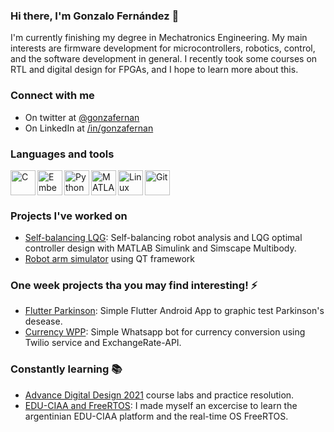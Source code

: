 <link rel="stylesheet" href="https://cdn.jsdelivr.net/gh/devicons/devicon@v2.15.1/devicon.min.css">


### Hi there, I'm Gonzalo Fernández 👋

I'm currently finishing my degree in Mechatronics Engineering. My main interests are firmware development for microcontrollers, robotics, control, 
and the software development in general. I recently took some courses on RTL and digital design for FPGAs, and I hope to learn more about this.

### Connect with me

- <i class="devicon-twitter-original colored"></i> On twitter at [@gonzafernan](https://twitter.com/gonzagfernan)
- <i class="devicon-linkedin-plain colored"></i> On LinkedIn at [/in/gonzafernan](https://www.linkedin.com/in/gonzafernan/)

### Languages and tools

<img align="left" alt="C" width="40px" src="https://cdn.jsdelivr.net/gh/devicons/devicon/icons/c/c-original.svg" />

<img align="left" alt="Embedded C" width="40px" src="https://cdn.jsdelivr.net/gh/devicons/devicon/icons/embeddedc/embeddedc-original.svg" />

<img align="left" alt="Python" width="40px" src="https://cdn.jsdelivr.net/gh/devicons/devicon/icons/python/python-original.svg" />

<img align="left" alt="MATLAB and Simulink" width="40px" src="https://cdn.jsdelivr.net/gh/devicons/devicon/icons/matlab/matlab-original.svg" />

<img align="left" alt="Linux" width="40px" src="https://cdn.jsdelivr.net/gh/devicons/devicon/icons/linux/linux-original.svg" />

<img alt="Git" width="40px" src="https://cdn.jsdelivr.net/gh/devicons/devicon/icons/git/git-original.svg" />


### Projects I've worked on

- [Self-balancing LQG](https://github.com/gonzafernan/self-balancing-lqg): Self-balancing robot analysis and LQG optimal controller design with MATLAB Simulink and Simscape Multibody. <i class="devicon-matlab-plain colored"></i>
- [Robot arm simulator](https://github.com/gonzafernan/RobotArm-Simulator) using QT framework <i class="devicon-qt-original colored"></i> <i class="devicon-cplusplus-plain colored"></i>

### One week projects tha you may find interesting! ⚡

- [Flutter Parkinson](https://github.com/gonzafernan/flutter_parkinson): Simple Flutter Android App to graphic test Parkinson's desease. <i class="devicon-dart-plain colored"></i><i class="devicon-flutter-plain colored"></i><i class="devicon-tensorflow-original colored"></i>
- [Currency WPP](https://github.com/gonzafernan/currency-wpp): Simple Whatsapp bot for currency conversion using Twilio service and ExchangeRate-API. <i class="devicon-python-plain colored"></i>

### Constantly learning 📚

- [Advance Digital Design 2021](https://github.com/gonzafernan/advance-digital-design) course labs and practice resolution.
- [EDU-CIAA and FreeRTOS](https://github.com/gonzafernan/educiaa-freertos): I made myself an excercise to learn the argentinian EDU-CIAA platform and the real-time OS FreeRTOS. <i class="devicon-embeddedc-plain colored"></i>
